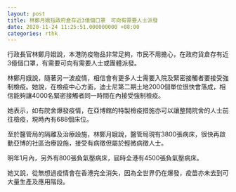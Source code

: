 ```yaml
---
layout: post
title: 林鄭月娥指政府倉存近3億個口罩　可向有需要人士派發
date: 2020-11-24 11:25:51.000000000 +08:00
categories: rthk
---
```


行政長官林鄭月娥說，本港防疫物品非常足夠，市民不用擔心，在政府貨倉存有近3億個口罩，有需要可向有需要人士或團體派發。

林鄭月娥說，隨著另一波疫情，相信會有更多人士需要入院及緊密接觸者要接受強制檢疫。她說，在檢疫中心方面，迪士尼第二期土地2000個單位很快會落成，相信能夠讓4000名緊密接觸者同一時間在內接受強制檢疫。

她表示，如有院舍爆發疫情，在亞博館的特製檢疫措施亦可以讓整間院舍的人士前往檢疫，現時內有688個床位。

至於醫管局的隔離及治療設施，林鄭月娥說，醫管局現有3800張病床，很快再啟動亞博的社區治療設施，接受有病徵但屬於輕微病徵人士。

明年1月內，另外有800張負氣壓病床，屆時全港有4500張負氣壓病床。

她又說，從無想過疫情會在香港完全消失，因為全世界仍在爆發，疫苗亦未去到可大量生產及應用階段。
